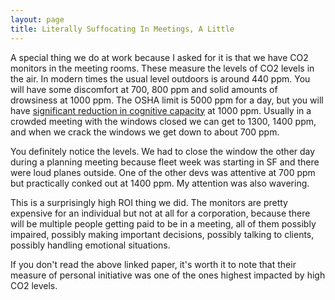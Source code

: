 ```yaml
---
layout: page
title: Literally Suffocating In Meetings, A Little
---
```


A special thing we do at work because I asked for it is that we have CO2 monitors in the meeting rooms. These measure the levels of CO2 levels in the air. In modern times the usual level outdoors is around 440 ppm. You will have some discomfort at 700, 800 ppm and solid amounts of drowsiness at 1000 ppm. The OSHA limit is 5000 ppm for a day, but you will have [significant reduction in cognitive capacity](https://www.ncbi.nlm.nih.gov/pmc/articles/PMC3548274/) at 1000 ppm. Usually in a crowded meeting with the windows closed we can get to 1300, 1400 ppm, and when we crack the windows we get down to about 700 ppm.

You definitely notice the levels. We had to close the window the other day during a planning meeting because fleet week was starting in SF and there were loud planes outside. One of the other devs was attentive at 700 ppm but practically conked out at 1400 ppm. My attention was also wavering.

This is a surprisingly high ROI thing we did. The monitors are pretty expensive for an individual but not at all for a corporation, because there will be multiple people getting paid to be in a meeting, all of them possibly impaired, possibly making important decisions, possibly talking to clients, possibly handling emotional situations.

If you don't read the above linked paper, it's worth it to note that their measure of personal initiative was one of the ones highest impacted by high CO2 levels.
